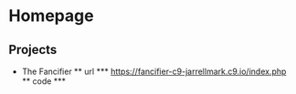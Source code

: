 # Homepage

## Projects

* The Fancifier
** url
*** https://fancifier-c9-jarrellmark.c9.io/index.php
** code
*** <here>
